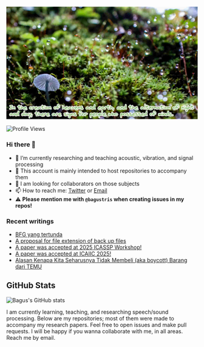 <!-- insert image -->
![](./images/yamap_minds.jpeg)

![Profile Views](https://komarev.com/ghpvc/?username=bagustris&style=flat-square)

### Hi there 👋
<!-- **bagustris/bagustris** is a ✨ _special_ ✨ repository because its `README.md` (this file) appears on your GitHub profile.⚠️ -->
- 🔭 I’m currently researching and teaching acoustic, vibration, and signal processing
- 💬 This account is mainly intended to host repositories to accompany them
- 👯 I am looking for collaborators on those subjects 
- 📫 How to reach me: [Twitter](https://twitter.com/btatmaja) or [Email](mailto:btatmaja@gmail.com)
-  :warning: **Please mention me with `@bagustris` when creating issues in my repos!**

### Recent writings
<!-- BLOG-POST-LIST:START -->
- [BFG yang tertunda](https://bagustris.blogspot.com/2025/06/bfg-yang-tertunda.html)
- [A proposal for file extension of back up files](https://bagustris.blogspot.com/2025/01/a-proposal-for-file-extension-of-back.html)
- [A paper was accepted at 2025 ICASSP Workshop!](https://bagustris.blogspot.com/2025/01/a-paper-was-accepted-at-2025-icassp.html)
- [A paper was accepted at ICAIIC 2025!](https://bagustris.blogspot.com/2025/01/a-paper-was-accepted-at-icaiic-2025.html)
- [Alasan Kenapa Kita Seharusnya Tidak Membeli &lpar;aka boycott&rpar; Barang dari TEMU](https://bagustris.blogspot.com/2024/09/alasan-kenapa-kita-seharusnya-tidak.html)
<!-- BLOG-POST-LIST:END -->

<!--### My Github Stats
[![](https://github-readme-stats-sigma-five.vercel.app/api?username=bagustris&theme=onedark&hide_title=true&hide_border=true)](https://github.com/bagustris)
-->

## GitHub Stats

![Bagus's GitHub stats](https://github-readme-stats.vercel.app/api?username=bagustris&show_icons=true&theme=radical)

<!--## Top Languages
![Top Languages](https://github-readme-stats.vercel.app/api/top-langs/?username=bagustris&layout=compact&theme=radical)
-->
<!-- - 🤔 I’m looking for help with ... 
- 💬 Ask me about ...
- 😄 Pronouns: ...
- ⚡ Fun fact: ... 
- 🌱 I’m currently also learning and teaching on those subjects 🔭 -->


I am currently learning, teaching, and researching speech/sound processing. Below are my repositories; most of them were made to accompany my research papers. Feel free to open issues and make pull requests. I will be happy if you wanna collaborate with me, in all areas. Reach me by email.

